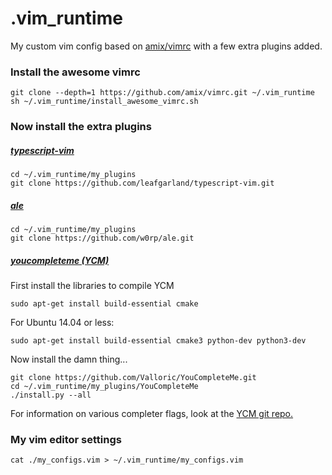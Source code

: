 # .vim_runtime #

My custom vim config based on [amix/vimrc](https://github.com/amix/vimrc) with a few extra plugins added.

### Install the awesome vimrc ###
```
git clone --depth=1 https://github.com/amix/vimrc.git ~/.vim_runtime
sh ~/.vim_runtime/install_awesome_vimrc.sh
```

### Now install the extra plugins ###

##### [typescript-vim](https://vimawesome.com/plugin/typescript-vim) #####

```
cd ~/.vim_runtime/my_plugins
git clone https://github.com/leafgarland/typescript-vim.git
```

##### [ale](https://github.com/w0rp/ale) #####

```
cd ~/.vim_runtime/my_plugins
git clone https://github.com/w0rp/ale.git
```

##### [youcompleteme (YCM)](https://github.com/Valloric/YouCompleteMe) #####


First install the libraries to compile YCM

```
sudo apt-get install build-essential cmake
```

For Ubuntu 14.04 or less:

```
sudo apt-get install build-essential cmake3 python-dev python3-dev
```

Now install the damn thing...

```
git clone https://github.com/Valloric/YouCompleteMe.git
cd ~/.vim_runtime/my_plugins/YouCompleteMe
./install.py --all
```

For information on various completer flags, look at the [YCM git repo.](https://github.com/Valloric/YouCompleteMe)

### My vim editor settings ###

```
cat ./my_configs.vim > ~/.vim_runtime/my_configs.vim
```
